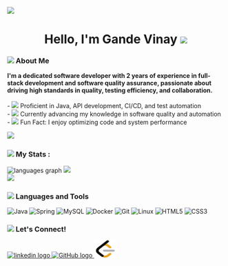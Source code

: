 <img src="https://user-images.githubusercontent.com/74038190/225813708-98b745f2-7d22-48cf-9150-083f1b00d6c9.gif" width="1000"> <h1 align="center"><b>Hello, I'm Gande Vinay <img src="https://user-images.githubusercontent.com/74038190/226127913-88de86d3-8437-45b9-a3b6-e746b47f655a.gif" height="35px"></b></h1> <h3 align="left"><img src="https://user-images.githubusercontent.com/74038190/235223604-c9f38e6d-e9df-4608-abeb-ae7fbdf46bfd.gif" height="20px"> About Me</h3> <p align="left"><b> I'm a dedicated software developer with 2 years of experience in full-stack development and software quality assurance, passionate about driving high standards in quality, testing efficiency, and collaboration. </b><br><br> - <img src="https://user-images.githubusercontent.com/74038190/236119650-f49991cf-21c3-46ef-a947-760ab27a10d0.gif" height="20px"> Proficient in Java, API development, CI/CD, and test automation<br> - <img src="https://user-images.githubusercontent.com/74038190/235223599-0eadbd7c-c916-4f24-af9d-9242730e6172.gif" height="20px"> Currently advancing my knowledge in software quality and automation<br> - <img src="https://user-images.githubusercontent.com/74038190/218265814-3084a4ba-809c-4135-afc0-8685d0f634b3.gif" height="20px"> Fun Fact: I enjoy optimizing code and system performance<br> </p> <img src="https://user-images.githubusercontent.com/74038190/212284158-e840e285-664b-44d7-b79b-e264b5e54825.gif"> <h3 align="left"><img src="https://user-images.githubusercontent.com/74038190/226127913-88de86d3-8437-45b9-a3b6-e746b47f655a.gif" height="20"> My Stats :</h3> <div align="left"> <img src="https://github-readme-stats.vercel.app/api/top-langs/?username=vinaysaigande&hide_progress=true&theme=shadow_green" height="170vh" alt="languages graph" /> <img src="https://streak-stats.demolab.com?user=vinaysaigande&locale=en&mode=daily&theme=shadow_green&hide_border=false&border_radius=5&order=3" height="170vh"/> </div> <div align="left"> <img src="https://github-readme-stats.vercel.app/api?username=vinaysaigande&theme=shadow_green&show_icons=true&rank_icon=github" height="170vh"/> </div> <h3 align="left"><img src="https://user-images.githubusercontent.com/74038190/212284087-bbe7e430-757e-4901-90bf-4cd2ce3e1852.gif" height="20"> Languages and Tools</h3> <div align="left"> <img src="https://cdn.jsdelivr.net/gh/devicons/devicon/icons/java/java-original-wordmark.svg" height="40" alt="Java" /> <img src="https://cdn.jsdelivr.net/gh/devicons/devicon/icons/spring/spring-original-wordmark.svg" height="40" alt="Spring" /> <img src="https://cdn.jsdelivr.net/gh/devicons/devicon/icons/mysql/mysql-original-wordmark.svg" height="40" alt="MySQL" /> <img src="https://cdn.jsdelivr.net/gh/devicons/devicon/icons/docker/docker-original-wordmark.svg" height="40" alt="Docker" /> <img src="https://cdn.jsdelivr.net/gh/devicons/devicon/icons/git/git-original-wordmark.svg" height="40" alt="Git" /> <img src="https://cdn.jsdelivr.net/gh/devicons/devicon/icons/linux/linux-original.svg" height="40" alt="Linux" /> <img src="https://cdn.jsdelivr.net/gh/devicons/devicon/icons/html5/html5-original.svg" height="40" alt="HTML5" /> <img src="https://cdn.jsdelivr.net/gh/devicons/devicon/icons/css3/css3-original.svg" height="40" alt="CSS3" /> </div> <h3> <img src="https://user-images.githubusercontent.com/74038190/226190908-cd4e0a61-801d-4b69-955b-5bd82eb7c10e.gif" height="20">  Let's Connect!</h3> <div align="left"> <a href="https://www.linkedin.com/in/gandevinay-sai-a019a8158/" target="_blank"> <img src="https://raw.githubusercontent.com/maurodesouza/profile-readme-generator/master/src/assets/icons/social/linkedin/default.svg" width="52" height="40" alt="linkedin logo" /> </a> <a href="https://github.com/vinaysaigande" target="_blank"> <img src="https://raw.githubusercontent.com/maurodesouza/profile-readme-generator/master/src/assets/icons/social/github/default.svg" width="52" height="40" alt="GitHub logo" /> </a> <a href="https://leetcode.com/vinaysaigande/" target="_blank"> <img src="https://raw.githubusercontent.com/maurodesouza/profile-readme-generator/master/src/assets/icons/social/leetcode/default.svg" width="52" height="40" alt="LeetCode logo" /> </a> </div>
